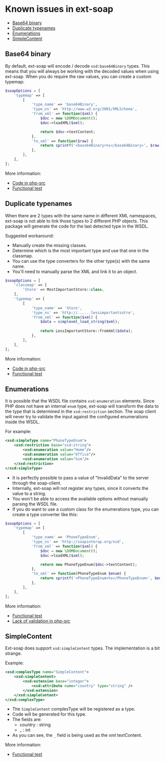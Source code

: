 # Known issues in ext-soap

- [Base64 binary](#base64-binary)
- [Duplicate typenames](#duplicate-typenames)
- [Enumerations](#enumerations)
- [SimpleContent](#simplecontent)

## Base64 binary

By default, ext-soap will encode / decode `xsd:base64Binary` types.
This means that you will always be working with the decoded values when using ext-soap.
When you do require the raw values, you can create a custom typemap:

```php
$soapOptions = [
    'typemap' => [
        [
            'type_name' => 'base64Binary',
            'type_ns' => 'http://www.w3.org/2001/XMLSchema',
            'from_xml' => function($xml) {
                $doc = new \DOMDocument();
                $doc->loadXML($xml);

                return $doc->textContent;
            },
            'to_xml' => function($raw) {
                return sprintf('<base64Binary>%s</base64Binary>', $raw);
            },
        ],
    ],
];
```

More information:

- [Code in php-src](https://github.com/php/php-src/blob/php-7.2.10/ext/soap/php_encoding.c#L175)
- [Functional test](../../test/PhproTest/SoapClient/Functional/Encoding/Base64BinaryTest.php)


## Duplicate typenames

When there are 2 types with the same name in different XML namespaces,
ext-soap is not able to link those types to 2 different PHP objects.
This package will generate the code for the last detected type in the WSDL.

Suggested workaround:

- Manually create the missing classes.
- Determine which is the most important type and use that one in the classmap.
- You can use the type converters for the other type(s) with the same name.
- You'll need to manually parse the XML and link it to an object.

```php
$soapOptions = [
    'classmap' => [
        'Store' => MostImportantStore::class,
    ],
    'typemap' => [
        [
            'type_name' => 'Store',
            'type_ns' => 'http://......lessimportantsotre',
            'from_xml' => function($xml) {
                $data = simplexml_load_string($xml);
    
                return LessImportantStore::fromXml($data);
            },
        ],
    ],
];
```

More information:

- [Code in php-src](https://github.com/php/php-src/blob/php-7.2.10/ext/soap/php_encoding.c#L468)
- [Functional test](../../test/PhproTest/SoapClient/Functional/Encoding/DuplicateTypenamesTest.php)

## Enumerations

It is possible that the WSDL file contains `xsd:enumeration` elements.
Since PHP does not have an internal `enum` type,
ext-soap will transform the data to the type that is determined in the `xsd:restriction` section.
The soap client will never try to validate the input against the configured enumerations inside the WSDL.

For example:
```xml
<xsd:simpleType name="PhoneTypeEnum">
    <xsd:restriction base="xsd:string">
        <xsd:enumeration value="Home"/>
        <xsd:enumeration value="Office"/>
        <xsd:enumeration value="Gsm"/>
    </xsd:restriction>
</xsd:simpleType>
``` 

- It is perfectly possible to pass a value of "InvalidData" to the server through the soap-client.
- Internally, ext-soap will not register any types, since it converts the value to a string.
- You won't be able to access the available options without manually parsing the WSDL file.
- If you do want to use a custom class for the enumerations type, you can create a type converter like this:

```php
$soapOptions = [
    'typemap' => [
        [
            'type_name' => 'PhoneTypeEnum',
            'type_ns' => 'http://soapinterop.org/xsd',
            'from_xml' => function($xml) {
                $doc = new \DOMDocument();
                $doc->loadXML($xml);

                return new PhoneTypeEnum($doc->textContent);
            },
            'to_xml' => function(PhoneTypeEnum $enum) {
                return sprintf('<PhoneTypeEnum>%s</PhoneTypeEnum>', $enum->getValue());
            },
        ],
    ],
];
```

More information:
- [Functional test](../../test/PhproTest/SoapClient/Functional/Encoding/EnumTest.php)
- [Lack of validation in php-src](https://github.com/php/php-src/blob/php-7.2.10/ext/soap/php_encoding.c#L3172-L3200)


## SimpleContent

Ext-soap does support `xsd:simpleContent` types. The implementation is a bit strange.

Example:

```xml
<xsd:complexType name="SimpleContent">
    <xsd:simpleContent>
        <xsd:extension base="integer">
            <xsd:attribute name="country" type="string" />
        </xsd:extension>
    </xsd:simpleContent>
</xsd:complexType>
```

- The `SimpleContent` complexType will be registered as a type.
- Code will be generated for this type.
- The fields are:
  - country : string
  - _ : int
- As you can see, the `_` field is being used as the xml textContent.


More information:
- [Functional test](../../test/PhproTest/SoapClient/Functional/Encoding/SimpleContent.php)

